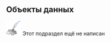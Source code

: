 ## Объекты данных
![Раздел не написан](examples/imgs/planned_section.png) Этот подраздел ещё не написан